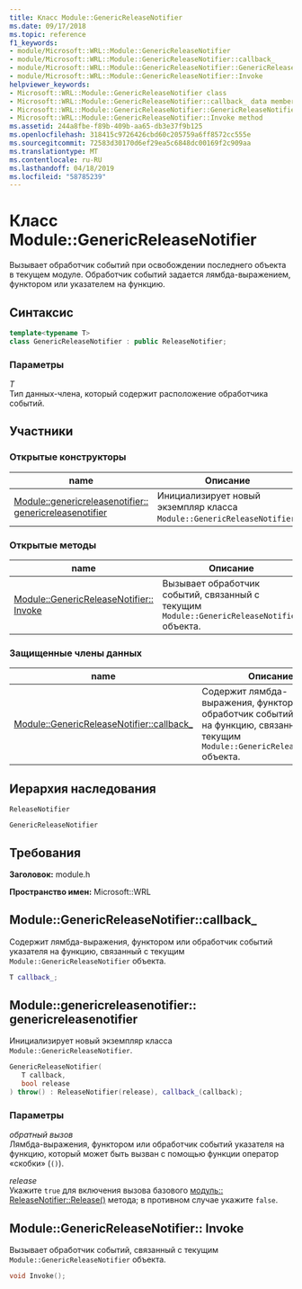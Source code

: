 ```yaml
---
title: Класс Module::GenericReleaseNotifier
ms.date: 09/17/2018
ms.topic: reference
f1_keywords:
- module/Microsoft::WRL::Module::GenericReleaseNotifier
- module/Microsoft::WRL::Module::GenericReleaseNotifier::callback_
- module/Microsoft::WRL::Module::GenericReleaseNotifier::GenericReleaseNotifier
- module/Microsoft::WRL::Module::GenericReleaseNotifier::Invoke
helpviewer_keywords:
- Microsoft::WRL::Module::GenericReleaseNotifier class
- Microsoft::WRL::Module::GenericReleaseNotifier::callback_ data member
- Microsoft::WRL::Module::GenericReleaseNotifier::GenericReleaseNotifier, constructor
- Microsoft::WRL::Module::GenericReleaseNotifier::Invoke method
ms.assetid: 244a8fbe-f89b-409b-aa65-db3e37f9b125
ms.openlocfilehash: 318415c9726426cbd60c205759a6ff8572cc555e
ms.sourcegitcommit: 72583d30170d6ef29ea5c6848dc00169f2c909aa
ms.translationtype: MT
ms.contentlocale: ru-RU
ms.lasthandoff: 04/18/2019
ms.locfileid: "58785239"
---
```

# <a name="modulegenericreleasenotifier-class"></a>Класс Module::GenericReleaseNotifier

Вызывает обработчик событий при освобождении последнего объекта в текущем модуле. Обработчик событий задается лямбда-выражением, функтором или указателем на функцию.

## <a name="syntax"></a>Синтаксис

```cpp
template<typename T>
class GenericReleaseNotifier : public ReleaseNotifier;
```

### <a name="parameters"></a>Параметры

*T*<br/>
Тип данных-члена, который содержит расположение обработчика событий.

## <a name="members"></a>Участники

### <a name="public-constructors"></a>Открытые конструкторы

name                                                                                                     | Описание
-------------------------------------------------------------------------------------------------------- | -------------------------------------------------------------------------
[Module::genericreleasenotifier:: genericreleasenotifier](#genericreleasenotifier-genericreleasenotifier) | Инициализирует новый экземпляр класса `Module::GenericReleaseNotifier`.

### <a name="public-methods"></a>Открытые методы

name                                                                     | Описание
------------------------------------------------------------------------ | --------------------------------------------------------------------------------------------
[Module::GenericReleaseNotifier:: Invoke](#genericreleasenotifier-invoke) | Вызывает обработчик событий, связанный с текущим `Module::GenericReleaseNotifier` объекта.

### <a name="protected-data-members"></a>Защищенные члены данных

name                                                                          | Описание
----------------------------------------------------------------------------- | ------------------------------------------------------------------------------------------------------------------------------------
[Module::GenericReleaseNotifier::callback_](#genericreleasenotifier-callback) | Содержит лямбда-выражения, функтором или обработчик событий указателя на функцию, связанный с текущим `Module::GenericReleaseNotifier` объекта.

## <a name="inheritance-hierarchy"></a>Иерархия наследования

`ReleaseNotifier`

`GenericReleaseNotifier`

## <a name="requirements"></a>Требования

**Заголовок:** module.h

**Пространство имен:** Microsoft::WRL

## <a name="genericreleasenotifier-callback"></a>Module::GenericReleaseNotifier::callback_

Содержит лямбда-выражения, функтором или обработчик событий указателя на функцию, связанный с текущим `Module::GenericReleaseNotifier` объекта.

```cpp
T callback_;
```

## <a name="genericreleasenotifier-genericreleasenotifier"></a>Module::genericreleasenotifier:: genericreleasenotifier

Инициализирует новый экземпляр класса `Module::GenericReleaseNotifier`.

```cpp
GenericReleaseNotifier(
   T callback,
   bool release
) throw() : ReleaseNotifier(release), callback_(callback);
```

### <a name="parameters"></a>Параметры

*обратный вызов*<br/>
Лямбда-выражения, функтором или обработчик событий указателя на функцию, который может быть вызван с помощью функции оператор «скобки» (`()`).

*release*<br/>
Укажите `true` для включения вызова базового [модуль:: ReleaseNotifier::Release()](module-releasenotifier-class.md#releasenotifier-release) метода; в противном случае укажите `false`.

## <a name="genericreleasenotifier-invoke"></a>Module::GenericReleaseNotifier:: Invoke

Вызывает обработчик событий, связанный с текущим `Module::GenericReleaseNotifier` объекта.

```cpp
void Invoke();
```
